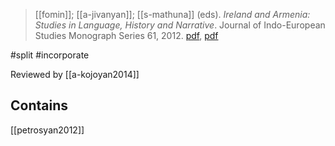 > [[fomin]]; [[a-jivanyan]]; [[s-mathuna]] (eds). *Ireland and Armenia: Studies in Language, History and Narrative*. Journal of Indo-European Studies Monograph Series 61, 2012. [pdf](https://archive.org/details/JIES2013Mon61IrelandArmenia), [pdf](a/m-fomin-a-jivanyan-s-mathuna2012eds.pdf)

#split 
#incorporate 

Reviewed by [[a-kojoyan2014]]

## Contains
[[petrosyan2012]]